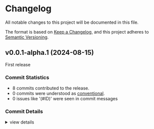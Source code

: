 # Changelog

All notable changes to this project will be documented in this file.

The format is based on [Keep a Changelog](https://keepachangelog.com/en/1.0.0/),
and this project adheres to [Semantic Versioning](https://semver.org/spec/v2.0.0.html).

## v0.0.1-alpha.1 (2024-08-15)

First release

### Commit Statistics

<csr-read-only-do-not-edit/>

 - 8 commits contributed to the release.
 - 0 commits were understood as [conventional](https://www.conventionalcommits.org).
 - 0 issues like '(#ID)' were seen in commit messages

### Commit Details

<csr-read-only-do-not-edit/>

<details><summary>view details</summary>

 * **Uncategorized**
    - Changelog entries ([`077bc49`](https://github.com/mpwoz/kratka/commit/077bc4948f6814bb0deee3a2a7e41dba27752146))
    - Adjusting changelogs prior to release of kratka_bevy v0.0.1-alpha.1, kratka_ldtk v0.0.1-alpha.1 ([`a1d50f4`](https://github.com/mpwoz/kratka/commit/a1d50f47836525bdb9b931951790f8392aa8b7ff))
    - Adjusting changelogs prior to release of kratka_bevy v0.0.1-alpha.1, kratka_ldtk v0.0.1-alpha.1 ([`034b9d6`](https://github.com/mpwoz/kratka/commit/034b9d667f9be635f30c2c39654ea1dc1b022cb1))
    - Changelog ([`ff343c3`](https://github.com/mpwoz/kratka/commit/ff343c3651ee031b8ea67a36385ab28e93dfddba))
    - Adjusting changelogs prior to release of kratka v0.0.2 ([`d879546`](https://github.com/mpwoz/kratka/commit/d87954619f061e2a85bf5da89b797f417d544e6c))
    - Add readmes to subcrates ([`8de0eac`](https://github.com/mpwoz/kratka/commit/8de0eac17dc78ebe4ed783e280a85e7f39c1f0a7))
    - Prep for publish ([`34fb792`](https://github.com/mpwoz/kratka/commit/34fb79224eb2f2f441d9c96235fb4dc6b21b1d5a))
    - Init ([`adc80f0`](https://github.com/mpwoz/kratka/commit/adc80f03eadbd20a85a603812282aafff982322f))
</details>

